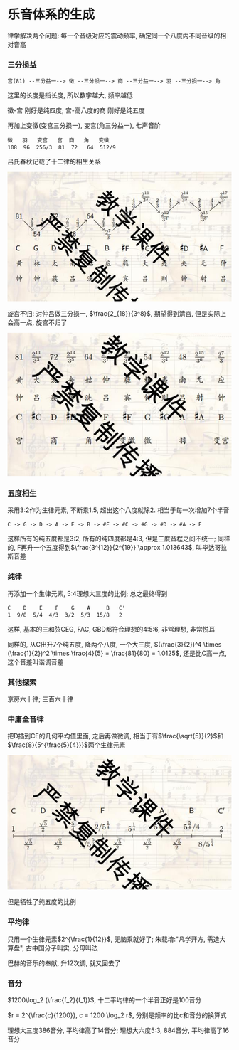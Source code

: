 # 乐音体系的生成

律学解决两个问题: 每一个音级对应的震动频率, 确定同一个八度内不同音级的相对音高

### 三分损益

```text
宫(81) --三分益一--> 徵 --三分损一--> 商 --三分益一--> 羽 --三分损一--> 角
```

这里的长度是指长度, 所以数字越大, 频率越低

徵-宫 刚好是纯四度; 宫-高八度的商 刚好是纯五度

再加上变徵(变宫三分损一), 变宫(角三分益一), 七声音阶

```text
徵   羽   变宫   宫  商   角   变徵
108  96  256/3  81  72   64  512/9
```

吕氏春秋记载了十二律的相生关系

![](./temperment_lv.jpg)

旋宫不归: 对仲吕做三分损一, $\frac{2_{18}}{3^8}$, 期望得到清宫, 但是实际上会高一点, 旋宫不归了

![](./temperment_lv_2.jpg)

### 五度相生

采用3:2作为生律元素, 不断乘1.5, 超出这个八度就除2. 相当于每一次增加7个半音

```text
C -> G -> D -> A -> E -> B -> #F -> #C -> #G -> #D -> #A -> F
```

这样所有的纯五度都是3:2, 所有的纯四度都是4:3, 但是三度音程之间不统一; 同样的, F再升一个五度得到$\frac{3^{12}}{2^{19}} \approx 1.013643$, 叫毕达哥拉斯音差

### 纯律

再添加一个生律元素, 5:4理想大三度的比例; 总之最终得到

```text
C    D    E    F    G    A     B   C'
1  9/8  5/4  4/3  3/2  5/3  15/8   2
```

这样, 基本的三和弦CEG, FAC, GBD都符合理想的4:5:6, 非常理想, 非常悦耳

同样的, 从C出升7个纯五度, 降两个八度, 一个大三度, $(\frac{3}{2})^4 \times (\frac{1}{2})^2 \times \frac{4}{5} = \frac{81}{80} = 1.0125$, 还是比C高一点, 这个音差叫谐调音差

### 其他探索

京房六十律; 三百六十律

### 中庸全音律

把D插到CE的几何平均值里面, 之后再做微调, 相当于有$\frac{\sqrt{5}}{2}$和$\frac{8}{5^{\frac{5}{4}}}$两个生律元素

![](./temperment_mean.jpg)

但是牺牲了纯五度的比例

### 平均律

只用一个生律元素$2^{\frac{1}{12}}$, 无脑乘就好了; 朱载堉:"凡学开方, 需造大算盘", 古中国分子叫实, 分母叫法

巴赫的音乐的奉献, 升12次调, 就又回去了

### 音分

$1200\log_2 (\frac{f_2}{f_1})$, 十二平均律的一个半音正好是100音分

$r = 2^{\frac{c}{1200}}, c = 1200 \log_2 r$, 分别是频率的比c和音分的换算式

理想大三度386音分, 平均律高了14音分; 理想大六度5:3, 884音分, 平均律高了16音分
